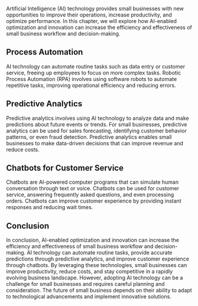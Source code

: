 

Artificial Intelligence (AI) technology provides small businesses with new opportunities to improve their operations, increase productivity, and optimize performance. In this chapter, we will explore how AI-enabled optimization and innovation can increase the efficiency and effectiveness of small business workflow and decision-making.

Process Automation
------------------

AI technology can automate routine tasks such as data entry or customer service, freeing up employees to focus on more complex tasks. Robotic Process Automation (RPA) involves using software robots to automate repetitive tasks, improving operational efficiency and reducing errors.

Predictive Analytics
--------------------

Predictive analytics involves using AI technology to analyze data and make predictions about future events or trends. For small businesses, predictive analytics can be used for sales forecasting, identifying customer behavior patterns, or even fraud detection. Predictive analytics enables small businesses to make data-driven decisions that can improve revenue and reduce costs.

Chatbots for Customer Service
-----------------------------

Chatbots are AI-powered computer programs that can simulate human conversation through text or voice. Chatbots can be used for customer service, answering frequently asked questions, and even processing orders. Chatbots can improve customer experience by providing instant responses and reducing wait times.

Conclusion
----------

In conclusion, AI-enabled optimization and innovation can increase the efficiency and effectiveness of small business workflow and decision-making. AI technology can automate routine tasks, provide accurate predictions through predictive analytics, and improve customer experience through chatbots. By leveraging these technologies, small businesses can improve productivity, reduce costs, and stay competitive in a rapidly evolving business landscape. However, adopting AI technology can be a challenge for small businesses and requires careful planning and consideration. The future of small business depends on their ability to adapt to technological advancements and implement innovative solutions.



